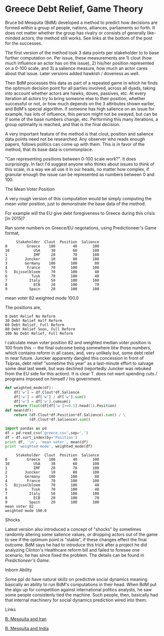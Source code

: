 # Greece Debt Relief, Game Theory

Bruce bd Mesquita (BdM) developed a method to predict how decisions
are formed within a group of people, nations, alliances, parliaments
so forth. It does not matter whether the group has rivalry or consists
of generally like-minded actors; the method still works. See links at
the bottom of the post for the successes.

The first version of the method took 3 data points per stakeholder to
to base further computation on. Per issue, these measurements are 1)
clout (how much influence an actor has on the issue), 2) his/her
position represented on a 0-100 scale, and 3) a salience measure, how
much an actor cares about that issue. Later versions added hawkish /
doveness as well.

Then BdM processes this data as part of a repeated game in which he
finds the optimum decision point for all parties involved, across all
dyads, taking into account whether actors are hawks, doves, passives,
etc. At every iteration all actors try to bring someone else to their
position, whether successful or not, or how much depends on the 3
attributes shown earlier, and BdM's special algorithm. if someone has
high salience on an issue for example, has lots of influence, this
person might not be swayed, but can be if some of the base numbers
change, etc. Performing this many iterations, a group optimality is
reached, and that is the final decision.

A very important feature of the method is that clout, position and
salience data points need not be researched. Any observer who reads
enough papers, follows politics can come up with them. This is in
favor of the method, that its base data is commonplace.

"Can representing positions between 0-100 scale work?". It does
surprisingly.  In fact I'd suggest anyone who thinks about issues to
think of this scale, in a way we all use it in our heads, no matter
how complex, if granular enough the issue can be represented as
numbers between 0 and 100. 

The Mean Voter Position

A very rough version of this computation would be simply computing the
mean voter position, just to demonstrate the base data of the method.

For example will the EU give debt foregiveness to Greece during this
crisis [in 2015]?

Ran some numbers on Greece/EU negotations, using Predictioneer's Game
format,

```
     Stakeholder  Clout  Position  Salience
0         Greece    100        40       100
10           USA     30        60       100
1            IMF     20        70       100
2        Juncker     10        80       100
3        Germany    100       100        80
4         France     70       100       100
5   Dijsselbloem     70       100        40
6           Tusk     70       100        40
7          Italy     50       100       100
8            ECB     20       100        70
9          Spain     20       100       100 
```

mean voter 82
weighted mode 100.0

The positions are,

```
0 Debt Relief No Reform
30 Debt Relief Half Reform
60 Debt Relief, Full Reform
80 Debt Relief Soon, Full Reform
100 No Debt Relief, Full Reform
```

I calculate mean voter position 82 and weighted median voter position
is 100 from this -- the final outcome being somewhere btw those
numbers, which contains reform in all cases, and, very unlikely but,
some debt relief in near future. Juncker apparenty dangled this
concession in front of Tsipras, debt relief "sometime this year" as a
last-minute effort to salvage some deal last week, but was declined
(reportedly Juncker was rebuked from the EU side for this action). It
is clear T. does not want spending cuts / programs imposed on himself
/ his government.

```python
def weighted_mode(df):
    df['w'] = df.Clout*df.Salience 
    df['w'] = df['w'] / df['w'].sum()
    df['w'] = df['w'].cumsum()
    return float(df[df['w']>=0.5].head(1).Position)    
def mean(df):
    return (df.Clout*df.Position*df.Salience).sum() / \
           (df.Clout*df.Salience).sum()
```


```python
import pandas as pd
df = pd.read_csv('greece.csv',sep=',')
df = df.sort_index(by='Position')
print df, '\n', 'mean voter', mean(df)
print 'weighted mode', weighted_mode(df)
```

```text
     Stakeholder  Clout  Position  Salience
0         Greece    100        40       100
10           USA     30        60       100
1            IMF     20        70       100
2        Juncker     10        80       100
3        Germany    100       100        80
4         France     70       100       100
5   Dijsselbloem     70       100        40
6           Tusk     70       100        40
7          Italy     50       100       100
8            ECB     20       100        70
9          Spain     20       100       100 
mean voter 82
weighted mode 100.0
```

Shocks

Latest version also introduced a concept of "shocks" by sometimes
randomly altering some salience values, or dropping actors out of the
game to see if the optimum point is "stable", if these changes effect
the final outcome. BdM says he had to introduce this trick after a
project he did analyzing Clinton's Healthcare reform bill and failed
to foresee one scenario, he has since fixed the problem. The details
can be found in *Predictioneer's Game*.

<a name='inborn'/>

Inborn Ability

Some ppl do have natural skillz on predictive social dynamics meaning
basically an ability to run BdM's computations in their head. When BdM
put the algo up for competition against international politics
analysts, he saw some people consistenly tied the machine. Such
people, then, basically had that internal machinery for social
dynamics prediction wired into them.

Links

[B. Mesquita and Iran](../../2015/04/mesquita-iran.html)

[B. Mesquita and India](../../2015/04/mesquita-india.html)

